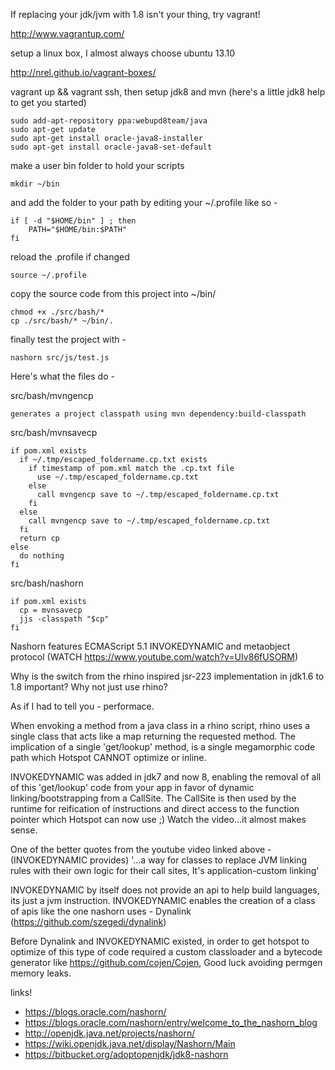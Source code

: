 If replacing your jdk/jvm with 1.8 isn't your thing, try vagrant!

<http://www.vagrantup.com/>

setup a linux box, I almost always choose ubuntu 13.10 

<http://nrel.github.io/vagrant-boxes/>

vagrant up && vagrant ssh, then setup jdk8 and mvn (here's a little jdk8 help to get you started)

    sudo add-apt-repository ppa:webupd8team/java
    sudo apt-get update
    sudo apt-get install oracle-java8-installer
    sudo apt-get install oracle-java8-set-default

make a user bin folder to hold your scripts

    mkdir ~/bin

and add the folder to your path by editing your ~/.profile like so - 

    if [ -d "$HOME/bin" ] ; then
        PATH="$HOME/bin:$PATH"
    fi

reload the .profile if changed

    source ~/.profile

copy the source code from this project into ~/bin/

    chmod +x ./src/bash/*
    cp ./src/bash/* ~/bin/.

finally test the project with -

    nashorn src/js/test.js
    
Here's what the files do -

src/bash/mvngencp

    generates a project classpath using mvn dependency:build-classpath

src/bash/mvnsavecp

    if pom.xml exists
      if ~/.tmp/escaped_foldername.cp.txt exists
        if timestamp of pom.xml match the .cp.txt file 
          use ~/.tmp/escaped_foldername.cp.txt
        else
          call mvngencp save to ~/.tmp/escaped_foldername.cp.txt
        fi
      else
        call mvngencp save to ~/.tmp/escaped_foldername.cp.txt
      fi
      return cp
    else
      do nothing
    fi      

src/bash/nashorn

    if pom.xml exists
      cp = mvnsavecp
      jjs -classpath "$cp"
    fi

Nashorn features
ECMAScript 5.1
INVOKEDYNAMIC and metaobject protocol (WATCH https://www.youtube.com/watch?v=UIv86fUSORM)

Why is the switch from the rhino inspired jsr-223 implementation in jdk1.6 to 1.8 important? Why not just use rhino?

As if I had to tell you - performace. 

When envoking a method from a java class in a rhino script, rhino uses a single class that acts like a map returning the requested method.  The implication of a single 'get/lookup' method, is a single megamorphic code path which Hotspot CANNOT optimize or inline.

INVOKEDYNAMIC was added in jdk7 and now 8, enabling the removal of all of this 'get/lookup' code from your app in favor of dynamic linking/bootstrapping from a CallSite.  The CallSite is then used by the runtime for reification of instructions and direct access to the function pointer which Hotspot can now use ;)  Watch the video...it almost makes sense.

One of the better quotes from the youtube video linked above - (INVOKEDYNAMIC provides) '...a way for classes to replace JVM linking rules with their own logic for their call sites, It's application-custom linking'

INVOKEDYNAMIC by itself does not provide an api to help build languages, its just a jvm instruction.  INVOKEDYNAMIC enables the creation of a class of apis like the one nashorn uses - Dynalink (https://github.com/szegedi/dynalink)

Before Dynalink and INVOKEDYNAMIC existed, in order to get hotspot to optimize of this type of code required a custom classloader and a bytecode generator like https://github.com/cojen/Cojen,  Good luck avoiding permgen memory leaks.

links!

* <https://blogs.oracle.com/nashorn/>
* <https://blogs.oracle.com/nashorn/entry/welcome_to_the_nashorn_blog>
* <http://openjdk.java.net/projects/nashorn/>
* <https://wiki.openjdk.java.net/display/Nashorn/Main>
* <https://bitbucket.org/adoptopenjdk/jdk8-nashorn>
